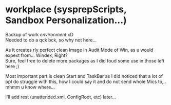 # workplace (sysprepScripts, Sandbox Personalization...)

Backup of work *environment* xD<br>
Needed to do a qck bck, so why not here...

As it creates rly perfect clean Image in Audit Mode of Win, as u would expext from... Windex, Right?<br>
Sure, feel free to delete more packages as I did foud some use in those left here ;)

Most important part is clean Start and TaskBar as I did noticed that a lot of ppl do struggle with this, how I could say it and do not send whole Mics to,.. mhmm u know where...

I'll add rest (unattended.xml, ConfigRoot, etc) later...
